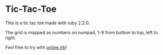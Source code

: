 # Tic-Tac-Toe
This is a tic tac toe made with ruby 2.2.0.

The grid is mapped as numbers on numpad,
1-9 from buttom to top, left to right.

Feel free to try with [online irb](https://repl.it/C8HL/0)!

